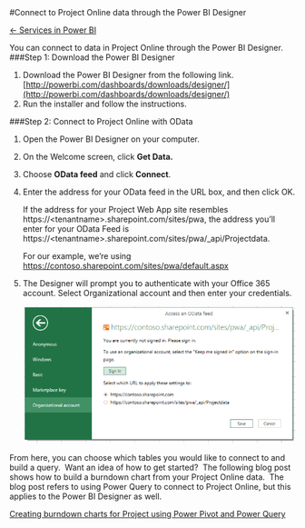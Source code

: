 <properties pageTitle="Connect to Project Online data through the Power BI Designer" description="Connect to Project Online data through the Power BI Designer" services="powerbi" documentationCenter="" authors="v-anpasi" manager="mblythe" editor=""/>
<tags ms.service="powerbi" ms.devlang="NA" ms.topic="article" ms.tgt_pltfrm="NA" ms.workload="powerbi" ms.date="06/26/2015" ms.author="v-anpasi"/>
#Connect to Project Online data through the Power BI Designer

[← Services in Power BI](https://support.powerbi.com/knowledgebase/topics/88770-services-in-power-bi)

You can connect to data in Project Online through the Power BI Designer.
###Step 1: Download the Power BI Designer

1.  Download the Power BI Designer from the following link.  
    [﻿http://powerbi.com/dashboards/downloads/designer/](http://powerbi.com/dashboards/downloads/designer/)
2.  Run the installer and follow the instructions.

###Step 2: Connect to Project Online with OData

1.  Open the Power BI Designer on your computer.
2.  On the Welcome screen, click **﻿Get Data.**﻿
3.  Choose **﻿OData feed**﻿ and click **﻿Connect**﻿.
4.  ﻿Enter the address for your OData feed in the URL box, and then click OK.  

    If the address for your Project Web App site resembles https://\<tenantname\>.sharepoint.com/sites/pwa, the address you’ll enter for your OData Feed is https://\<tenantname\>.sharepoint.com/sites/pwa/\_api/Projectdata.
    
    For our example, we’re using https://contoso.sharepoint.com/sites/pwa/default.aspx
    
5.  The Designer will prompt you to authenticate with your Office 365 account. Select Organizational account and then enter your credentials.

    ![](media/powerbi-designer-connect-to-project-online-data-through-the-designer/image.png)

From here, you can choose which tables you would like to connect to and build a query.  Want an idea of how to get started?  The following blog post shows how to build a burndown chart from your Project Online data.  The blog post refers to using Power Query to connect to Project Online, but this applies to the Power BI Designer as well.

[Creating burndown charts for Project using Power Pivot and Power Query](http://blogs.office.com/2014/03/24/creating-burndown-charts-for-project-using-power-pivot-and-power-query/)